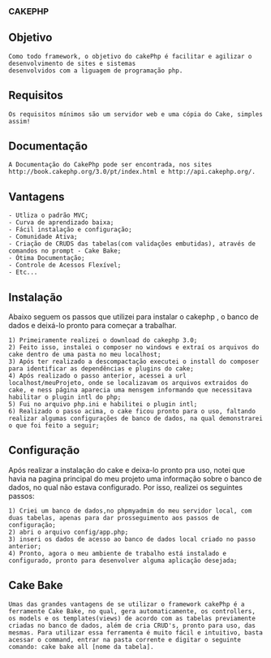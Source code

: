 ###  
### CAKEPHP
##

##  Objetivo
    
    Como todo framework, o objetivo do cakePhp é facilitar e agilizar o desenvolvimento de sites e sistemas
    desenvolvidos com a liguagem de programação php.
    
##  Requisitos

    Os requisitos mínimos são um servidor web e uma cópia do Cake, simples assim!
    
##  Documentação
    
    A Documentação do CakePhp pode ser encontrada, nos sites http://book.cakephp.org/3.0/pt/index.html e http://api.cakephp.org/.

##  Vantagens
    
    - Utliza o padrão MVC;
    - Curva de aprendizado baixa;
    - Fácil instalação e configuração;
    - Comunidade Ativa;
    - Criação de CRUDS das tabelas(com validações embutidas), através de comandos no prompt - Cake Bake;
    - Ótima Documentação;
    - Controle de Acessos Flexível;
    - Etc...
    
##  Instalação    

Abaixo seguem os passos que utilizei para instalar o cakephp , o banco de dados e deixá-lo pronto para 
começar a trabalhar.

    1) Primeiramente realizei o download do cakephp 3.0;
    2) Feito isso, instalei o composer no windows e extraí os arquivos do cake dentro de uma pasta no meu localhost;
    3) Após ter realizado a descompactação executei o install do composer para identificar as dependências e plugins do cake;
    4) Após realizado o passo anterior, acessei a url localhost/meuProjeto, onde se localizavam os arquivos extraidos do cake, e ness página aparecia uma mensgem informando que necessitava habilitar o plugin intl do php;
    5) Fui no arquivo php.ini e habilitei o plugin intl;
    6) Realizado o passo acima, o cake ficou pronto para o uso, faltando realizar algumas configurações de banco de dados, na qual demonstrarei o que foi feito a seguir;
    
##  Configuração

Após realizar a instalação do cake e deixa-lo pronto pra uso, notei que havia na pagina principal do meu projeto uma informação sobre o banco de dados, no qual não estava configurado. Por isso, realizei os seguintes passos:
    
    1) Criei um banco de dados,no phpmyadmim do meu servidor local, com duas tabelas, apenas para dar prosseguimento aos passos de configuração;
    2) abri o arquivo config/app.php;
    3) inseri os dados de acesso ao banco de dados local criado no passo anterior;
    4) Pronto, agora o meu ambiente de trabalho está instalado e configurado, pronto para desenvolver alguma aplicação desejada;
    

## Cake Bake

    Umas das grandes vantagens de se utilizar o framework cakePhp é a ferramente Cake Bake, no qual, gera automaticamente, os controllers, os models e os templates(views) de acordo com as tabelas previamente criadas no banco de dados, além de cria CRUD's, pronto para uso, das mesmas. Para utilizar essa ferramenta é muito fácil e intuitivo, basta acessar o command, entrar na pasta corrente e digitar o seguinte comando: cake bake all [nome da tabela].


